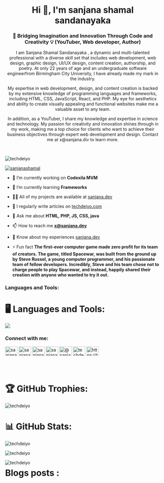 <h1 align="center">Hi 👋, I'm sanjana shamal sandanayaka</h1>
<h3 align="center">🌟 Bridging Imagination and Innovation Through Code and Creativity 💡 (YouTuber, Web developer, Author)</h3>
<p align="center">I am Sanjana Shamal Sandanayaka , a dynamic and multi-talented professional with a diverse skill set that includes web development, web design, graphic design, UI/UX design, content creation, authorship, and poetry. At only 22 years of age and an undergraduate software engineerfrom Birmingham City University, I have already made my mark in the industry.</p>
<p align="center">My expertise in web development, design, and content creation is backed by my extensive knowledge of programming languages and frameworks, including HTML, CSS, JavaScript, React, and PHP. My eye for aesthetics and ability to create visually appealing and functional websites make me a valuable asset to any team.</p>
<p align="center">In addition, as a YouTuber, I share my knowledge and expertise in science and technology. My passion for creativity and innovation shines through in my work, making me a top choice for clients who want to achieve their business objectives through expert web development and design. Contact me at x@sanjana.div to learn more.</p>
<br/>
<p align="left"> <img src="https://komarev.com/ghpvc/?username=techdeiyo&label=Profile%20views&color=0e75b6&style=flat" alt="techdeiyo" /> </p>

<p align="left"> <a href="https://twitter.com/sanjanashamal" target="blank"><img src="https://img.shields.io/twitter/follow/sanjanashamal?logo=twitter&style=for-the-badge" alt="sanjanashamal" /></a> </p>

- 🔭 I’m currently working on **Codexila MVM**

- 🌱 I’m currently learning **Frameworks**

- 👨‍💻 All of my projects are available at [sanjana.dev](sanjana.dev)

- 📝 I regularly write articles on [techdeiyo.com](techdeiyo.com)

- 💬 Ask me about **HTML, PHP, JS, CSS, java**

- 📫 How to reach me **x@sanjana.dev**

- 📄 Know about my experiences [sanjana.dev](sanjana.dev)

- ⚡ Fun fact **The first-ever computer game made zero profit for its team of creators. The game, titled Spacewar, was built from the ground up by Steve Russel, a young computer programmer, and his passionate team of fellow developers. Incredibly, Steve and his team chose not to charge people to play Spacewar, and instead, happily shared their creation with anyone who wanted to try it out.**

<h3 align="left">Languages and Tools:</h3>
<div>
    <h1 align="left">🖥️ Languages and Tools:</h1>
    <p align="left">
        <img src="https://skillicons.dev/icons?i=angular,arduino,bootstrap,cpp,cloudflare,css,figma,firebase,git,github,gradle,html,ai,java,js,jquery,laravel,mysql,mongodb,nestjs,nextjs,nodejs,php,ps,pr,py,react,sass,tailwind,threejs,ts,vercel,vite,vscode,wordpress.xd" />
    </p>
</div>

<h3 align="left">Connect with me:</h3>
<p align="left">
<a href="https://twitter.com/sanjanashamal" target="blank"><img align="center" src="https://raw.githubusercontent.com/rahuldkjain/github-profile-readme-generator/master/src/images/icons/Social/twitter.svg" alt="sanjanashamal" height="30" width="40" /></a>
<a href="https://linkedin.com/in/sanjanashamal" target="blank"><img align="center" src="https://raw.githubusercontent.com/rahuldkjain/github-profile-readme-generator/master/src/images/icons/Social/linked-in-alt.svg" alt="sanjanashamal" height="30" width="40" /></a>
<a href="https://fb.com/sanjana.shamal.96" target="blank"><img align="center" src="https://raw.githubusercontent.com/rahuldkjain/github-profile-readme-generator/master/src/images/icons/Social/facebook.svg" alt="sanjana.shamal.96" height="30" width="40" /></a>
<a href="https://instagram.com/sanjana_shamal" target="blank"><img align="center" src="https://raw.githubusercontent.com/rahuldkjain/github-profile-readme-generator/master/src/images/icons/Social/instagram.svg" alt="sanjana_shamal" height="30" width="40" /></a>
<a href="https://medium.com/@sanjanashamal84" target="blank"><img align="center" src="https://raw.githubusercontent.com/rahuldkjain/github-profile-readme-generator/master/src/images/icons/Social/medium.svg" alt="@sanjanashamal84" height="30" width="40" /></a>
<a href="https://www.youtube.com/c/techdeiyo" target="blank"><img align="center" src="https://raw.githubusercontent.com/rahuldkjain/github-profile-readme-generator/master/src/images/icons/Social/youtube.svg" alt="techdeiyo" height="30" width="40" /></a>
<a href="/https://techdeiyo.com/feed/" target="blank"><img align="center" src="https://raw.githubusercontent.com/rahuldkjain/github-profile-readme-generator/master/src/images/icons/Social/rss.svg" alt="https://techdeiyo.com/feed/" height="30" width="40" /></a>
</p>
<br/><br/>
<div>
    <h1 align="left">🏆 GitHub Trophies:</h1>
    <p align="left"> 
        <img src="https://github-profile-trophy.vercel.app/?username=techdeiyo&theme=algolia" alt="techdeiyo" />
    </p>
</div>

<div>
    <h1 align="left">📊 GitHub Stats:</h1>
    <p>
        <img align="center" src="https://github-readme-stats.vercel.app/api?username=techdeiyo&show_icons=true&locale=en&theme=algolia&hide_border=true" alt="techdeiyo" />
    </p>
    <p>
        <img align="center" src="https://github-readme-streak-stats.herokuapp.com/?user=techdeiyo&theme=algolia&hide_border=true" alt="techdeiyo" />
    </p>
    <p>
        <img align="left" src="https://github-readme-stats.vercel.app/api/top-langs?username=techdeiyo&show_icons=true&locale=en&layout=compact&theme=algolia&hide_border=true" alt="techdeiyo" />
    </p>
</div>

<div>
    <h1 align="left">Blogs posts :</h1>
</div>
